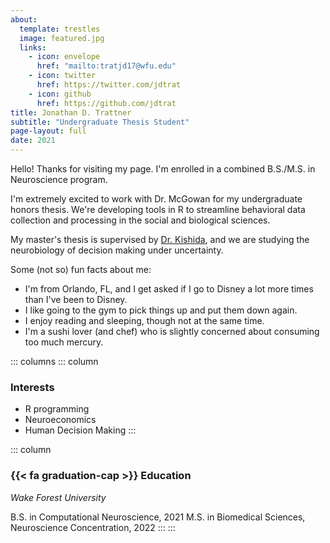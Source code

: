 ```yaml
---
about:
  template: trestles
  image: featured.jpg
  links:
    - icon: envelope
      href: "mailto:tratjd17@wfu.edu"
    - icon: twitter
      href: https://twitter.com/jdtrat
    - icon: github
      href: https://github.com/jdtrat
title: Jonathan D. Trattner
subtitle: "Undergraduate Thesis Student"
page-layout: full
date: 2021
---
```


Hello! Thanks for visiting my page. I'm enrolled in a combined B.S./M.S. in Neuroscience program.

I'm extremely excited to work with Dr. McGowan for my undergraduate honors thesis. We're developing tools in R to streamline behavioral data collection and processing in the social and biological sciences.

My master's thesis is supervised by [Dr. Kishida](https://school.wakehealth.edu/Faculty/K/Ken-T-Kishida), and we are studying the neurobiology of decision making under uncertainty.

Some (not so) fun facts about me:

-   I'm from Orlando, FL, and I get asked if I go to Disney a lot more times than I've been to Disney.
-   I like going to the gym to pick things up and put them down again.
-   I enjoy reading and sleeping, though not at the same time.
-   I'm a sushi lover (and chef) who is slightly concerned about consuming too much mercury.

::: columns
::: column
### Interests

- R programming
- Neuroeconomics
- Human Decision Making
:::

::: column
### {{< fa graduation-cap >}} Education

*Wake Forest University*

B.S. in Computational Neuroscience, 2021
M.S. in Biomedical Sciences, Neuroscience Concentration, 2022
:::
:::
